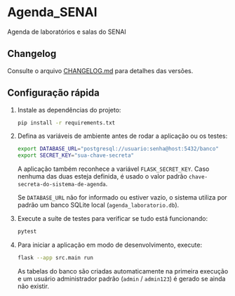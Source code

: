 # Agenda_SENAI
Agenda de laboratórios e salas do SENAI

## Changelog
Consulte o arquivo [CHANGELOG.md](CHANGELOG.md) para detalhes das versões.

## Configuração rápida

1. Instale as dependências do projeto:

   ```bash
   pip install -r requirements.txt
   ```

2. Defina as variáveis de ambiente antes de rodar a aplicação ou os testes:

   ```bash
   export DATABASE_URL="postgresql://usuario:senha@host:5432/banco"
   export SECRET_KEY="sua-chave-secreta"
   ```

   A aplicação também reconhece a variável `FLASK_SECRET_KEY`. Caso nenhuma das duas esteja definida, é usado o valor padrão `chave-secreta-do-sistema-de-agenda`.

   Se `DATABASE_URL` não for informado ou estiver vazio, o sistema utiliza por padrão um banco SQLite local (`agenda_laboratorio.db`).

3. Execute a suíte de testes para verificar se tudo está funcionando:

   ```bash
   pytest
   ```

4. Para iniciar a aplicação em modo de desenvolvimento, execute:

   ```bash
   flask --app src.main run
   ```

   As tabelas do banco são criadas automaticamente na primeira execução e um
   usuário administrador padrão (`admin` / `admin123`) é gerado se ainda não
   existir.
